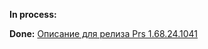**In process:**


**Done:**
[Описание для релиза Prs 1.68.24.1041](Описание%20для%20релиза%20Prs%201.68.24.1041.md)